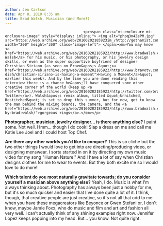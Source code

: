 ```yaml
---
author: Jen Carlson
date: Apr 8, 2010 8:35 am
title: Brad Walsh, Musician (And More!)
---
```


	
										<p><span class="mt-enclosure mt-enclosure-image" style="display: inline;"> <img alt="phpq3n4ZePM.jpg" src="https://web.archive.org/web/20160202185923im_/http://gothamist.com/attachments/arts_jen/phpq3n4ZePM.jpg" width="200" height="300" class="image-left"> </span><em>You may know <a href="https://web.archive.org/web/20160202185923/http://www.bradwalsh.com/">Brad Walsh</a> for his music, or his photography, or his jewelry design skills, or even as the super supportive boyfriend of designer Christian Siriano (as seen on Bravo&apos;s &quot;<a href="https://web.archive.org/web/20160202185923/http://www.bravotv.com/blogs/the-dish/christian-siriano-is-having-a-moment">Having a Moment</a>&quot; earlier this week). And by the time you are done reading this interview there is a chance he&apos;ll have conquered some other creative corner of the world (keep up <a href="https://web.archive.org/web/20160202185923/http://twitter.com/bradwalsh">on Twitter</a>). Walsh&apos;s remix album, titled &quot;Unhitched, Restitched&quot; is set to drop this summer, but for now, get to know the man behind the mixing boards, the camera, and the <a href="https://web.archive.org/web/20160202185923/http://www.bradwalsh.com/2010/02/jewelry-by-brad-walsh/">gorgeous rings</a>.</em></p>

<p><strong>Photographer, musician, jewelry designer... is there anything else?</strong> I paint some. Not well. Hmm... though I do cook! Slap a dress on me and call me Katie Lee Joel and I could host Top Chef.</p>

<p><strong>Are there any other worlds you&apos;d like to conquer?</strong> This is so cliche but the two other things I would love to get into are directing/producing video, or designing menswear. I sorta started in on it by directing my own music video for my song &quot;Human Nature.&quot; And I have a lot of say when Christian designs clothes for me to wear to events. But they both excite me so I would love to do more!</p>

<p><strong>Which talent do you most naturally gravitate towards; do you consider yourself a musician above anything else?</strong> Yeah, I do. Music is what I&apos;m always thinking about. Photography has always been just a hobby for me, but it&apos;s so much quicker and easier that I&apos;ve done quite a lot of it. I think, though, that creative people are just creative, so it&apos;s not all that odd to me when you have these megacreators like Beyonce or Gwen Stefani or, I don&apos;t know, maybe Jamie Foxx, who do music and film and art and fashion all very well. I can&apos;t actually think of any shining examples right now. Jennifer Lopez keeps popping into my head. But... you know. Not quite right.</p>					
										
									
				